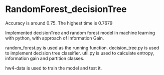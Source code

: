 # RandomForest_decisionTree
Accuracy is around 0.75. The highest time is 0.7679

Implemented decisionTree and random forest model in machine learning with python, with approach of Information Gain.

random_forest.py is used as the running function.
decision_tree.py is used to implement decision tree classifier.
util.py is used to calculate entropy, information gain and partition classes.

hw4-data is used to train the model and test it.
